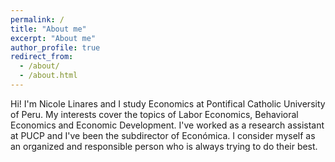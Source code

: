 ```yaml
---
permalink: /
title: "About me"
excerpt: "About me"
author_profile: true
redirect_from: 
  - /about/
  - /about.html
---
```


Hi! I'm Nicole Linares and I study Economics at Pontifical Catholic University of Peru. My interests cover the topics of Labor Economics, Behavioral Economics and Economic Development. I've worked as a research assistant at PUCP and I've been the subdirector of Económica. I consider myself as an organized and responsible person who is always trying to do their best. 


